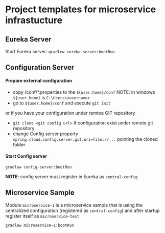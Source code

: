 # Project templates for microservice infrastucture 


## Eureka Server

Start Eureka server: `gradlew eureka-server:bootRun`

## Configuration Server

#### Prepare external configuration

- copy /conf/*.properties to the `${user.home}/conf`
NOTE: in windows `${user.home}` is `C:\Users\<username>`
- go to `${user.home}/conf` and execute `git init` 

or if you have your configuration under remtoe GIT repository

- `git clone <git config url>` if configuration exist under remote git repository
- change Config server property `spring.cloud.config.server.git.uri=file://...` pointing the cloned folder

#### Start Config server
`gradlew config-server:bootRun`

**NOTE**: config server must register in Eureka as `central-config` 

## Microservice Sample

Module `microservice-1` is a microservice sample that is using the centralized configuration (registered as `central-config`)
and after startup register itself as `microservice-test`

`gradlew microservice-1:bootRun`
